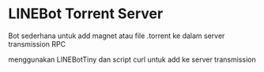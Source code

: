 # LINEBot Torrent Server

Bot sederhana untuk add magnet atau file .torrent ke dalam server transmission RPC

menggunakan LINEBotTiny dan script curl untuk add ke server transmission

